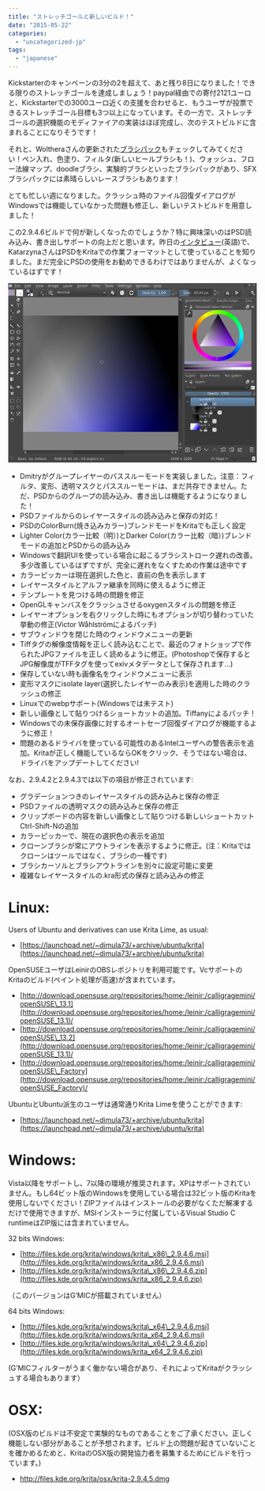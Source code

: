 ```yaml
---
title: "ストレッチゴールと新しいビルド！"
date: "2015-05-22"
categories: 
  - "uncategorized-jp"
tags: 
  - "japanese"
---
```


Kickstarterのキャンペーンの3分の2を超えて、あと残り8日になりました！できる限りのストレッチゴールを達成しましょう！paypal経由での寄付2121ユーロと、Kickstarterでの3000ユーロ近くの支援を合わせると、もうユーザが投票できるストレッチゴール目標も3つ以上になっています。その一方で、ストレッチゴールの選択機能のモディファイアの実装はほぼ完成し、次のテストビルドに含まれることになりそうです！

それと、Woltheraさんの更新された[ブラシパック](https://forum.kde.org/viewtopic.php?f=274&t=125125)もチェックしてみてください！ペン入れ、色塗り、フィルタ(新しいヒールブラシも！)、ウォッシュ、フロー法線マップ、doodleブラシ、実験的ブラシといったブラシパックがあり、SFXブラシパックには素晴らしいレースブラシもあります！

とても忙しい週になりました。クラッシュ時のファイル回復ダイアログがWindowsでは機能していなかった問題も修正し、新しいテストビルドを用意しました！

この2.9.4.6ビルドで何が新しくなったのでしょうか？特に興味深いのはPSD読み込み、書き出しサポートの向上だと思います。昨日の[インタビュー](https://krita.org/item/krita-comes-to-discworld/)(英語)で、KatarzynaさんはPSDをKritaでの作業フォーマットとして使っていることを知りました。まだ完全にPSDの使用をお勧めできるわけではありませんが、よくなっているはずです！

![](images/passthtrough.png)

- Dmitryがグループレイヤーのパススルーモードを実装しました。注意：フィルタ、変形、透明マスクとパススルーモードは、まだ共存できません。ただ、PSDからのグループの読み込み、書き出しは機能するようになりました！
- PSDファイルからのレイヤースタイルの読み込みと保存の対応！
- PSDのColorBurn(焼き込みカラー)ブレンドモードをKritaでも正しく設定
- Lighter Color(カラー比較（明）)とDarker Color(カラー比較（暗）)ブレンドモードの追加とPSDからの読み込み
- Windowsで翻訳UIを使っている場合に起こるブラシストローク遅れの改善。多少改善しているはずですが、完全に遅れをなくすための作業は途中です
- カラーピッカーは現在選択した色と、直前の色を表示します
- レイヤースタイルとアルファ継承を同時に使えるように修正
- テンプレートを見つける時の問題を修正
- OpenGLキャンバスをクラッシュさせるoxygenスタイルの問題を修正
- レイヤーオプションを右クリックした時にもオプションが切り替わっていた挙動の修正(Victor Wåhlströmによるパッチ)
- サブウィンドウを閉じた時のウィンドウメニューの更新
- Tiffタグの解像度情報を正しく読み込むことで、最近のフォトショップで作られたJPGファイルを正しく読めるように修正。(Photoshopで保存するとJPG解像度がTFFタグを使ってexivメタデータとして保存されます…)
- 保存していない時も画像名をウィンドウメニューに表示
- 変形マスクにisolate layer(選択したレイヤーのみ表示)を適用した時のクラッシュの修正
- Linuxでのwebpサポート(Windowsでは未テスト)
- 新しい画像として貼りつけるショートカットの追加。Tiffanyによるパッチ！
- Windowsでの未保存画像に対するオートセーブ回復ダイアログが機能するように修正！
- 問題のあるドライバを使っている可能性のあるIntelユーザへの警告表示を追加。Kritaが正しく機能しているならOKをクリック、そうではない場合は、ドライバをアップデートしてください!

なお、2.9.4.2と2.9.4.3では以下の項目が修正されています:

- グラデーションつきのレイヤースタイルの読み込みと保存の修正
- PSDファイルの透明マスクの読み込みと保存の修正
- クリップボードの内容を新しい画像として貼りつける新しいショートカットCtrl-Shift-Nの追加
- カラーピッカーで、現在の選択色の表示を追加
- クローンブラシが常にアウトラインを表示するように修正。(注：Kritaではクローンはツールではなく、ブラシの一種です)
- ブラシカーソルとブラシアウトラインを別々に設定可能に変更
- 複雑なレイヤースタイルの.kra形式の保存と読み込みの修正

# Linux:

Users of Ubuntu and derivatives can use Krita Lime, as usual:

- [https://launchpad.net/~dimula73/+archive/ubuntu/krita](https://launchpad.net/~dimula73/+archive/ubuntu/krita)

OpenSUSEユーザはLeinirのOBSレポジトリを利用可能です。VcサポートのKritaのビルド(ペイント処理が高速)が含まれています。

- [http://download.opensuse.org/repositories/home:/leinir:/calligragemini/openSUSE\_13.1](http://download.opensuse.org/repositories/home:/leinir:/calligragemini/openSUSE_13.1)/
- [http://download.opensuse.org/repositories/home:/leinir:/calligragemini/openSUSE\_13.2](http://download.opensuse.org/repositories/home:/leinir:/calligragemini/openSUSE_13.1)/
- [http://download.opensuse.org/repositories/home:/leinir:/calligragemini/openSUSE\_Factory](http://download.opensuse.org/repositories/home:/leinir:/calligragemini/openSUSE_Factory)/

UbuntuとUbuntu派生のユーザは通常通りKrita Limeを使うことができます:

- [https://launchpad.net/~dimula73/+archive/ubuntu/krita](https://launchpad.net/~dimula73/+archive/ubuntu/krita)

# Windows:

Vista以降をサポートし、7以降の環境が推奨されます。XPはサポートされていません。もし64ビット版のWindowsを使用している場合は32ビット版のKritaを使用しないでください！ZIPファイルはインストールの必要がなくただ解凍するだけで使用できますが、MSIインストーラに付属しているVisual Studio C runtimeはZIP版には含まれていません。

32 bits Windows:

- [http://files.kde.org/krita/windows/krita\_x86\_2.9.4.6.msi](http://files.kde.org/krita/windows/krita_x86_2.9.4.6.msi)
- [http://files.kde.org/krita/windows/krita\_x86\_2.9.4.6.zip](http://files.kde.org/krita/windows/krita_x86_2.9.4.6.zip)

（このバージョンはG’MICが搭載されていません）

64 bits Windows:

- [http://files.kde.org/krita/windows/krita\_x64\_2.9.4.6.msi](http://files.kde.org/krita/windows/krita_x64_2.9.4.6.msi)
- [http://files.kde.org/krita/windows/krita\_x64\_2.9.4.6.zip](http://files.kde.org/krita/windows/krita_x64_2.9.4.6.zip)

(G’MICフィルターがうまく働かない場合があり、それによってKritaがクラッシュする場合もあります）

# OSX:

(OSX版のビルドは不安定で実験的なものであることをご了承ください。正しく機能しない部分があることが予想されます。ビルド上の問題が起きていないことを確かめるためと、KritaのOSX版の開発協力者を募集するためにビルドを行っています。)

- http://files.kde.org/krita/osx/krita-2.9.4.5.dmg
